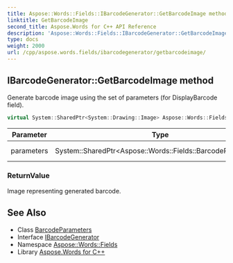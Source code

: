 ```yaml
---
title: Aspose::Words::Fields::IBarcodeGenerator::GetBarcodeImage method
linktitle: GetBarcodeImage
second_title: Aspose.Words for C++ API Reference
description: 'Aspose::Words::Fields::IBarcodeGenerator::GetBarcodeImage method. Generate barcode image using the set of parameters (for DisplayBarcode field) in C++.'
type: docs
weight: 2000
url: /cpp/aspose.words.fields/ibarcodegenerator/getbarcodeimage/
---
```

## IBarcodeGenerator::GetBarcodeImage method


Generate barcode image using the set of parameters (for DisplayBarcode field).

```cpp
virtual System::SharedPtr<System::Drawing::Image> Aspose::Words::Fields::IBarcodeGenerator::GetBarcodeImage(System::SharedPtr<Aspose::Words::Fields::BarcodeParameters> parameters)=0
```


| Parameter | Type | Description |
| --- | --- | --- |
| parameters | System::SharedPtr\<Aspose::Words::Fields::BarcodeParameters\> | The set of parameters |

### ReturnValue

Image representing generated barcode.

## See Also

* Class [BarcodeParameters](../../barcodeparameters/)
* Interface [IBarcodeGenerator](../)
* Namespace [Aspose::Words::Fields](../../)
* Library [Aspose.Words for C++](../../../)
